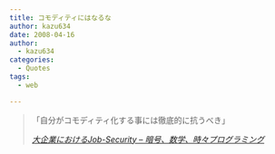 ```yaml
---
title: コモディティにはなるな
author: kazu634
date: 2008-04-16
author:
  - kazu634
categories:
  - Quotes
tags:
  - web

---
```

<div class="section">
<blockquote title="大企業におけるJob-Security - 暗号、数学、時々プログラミング" cite="http://d.hatena.ne.jp/hamatsu1974/20080408/1207600320">
<p>
      「自分がコモディティ化する事には徹底的に抗うべき」
</p>
    
<p>
<cite><a href="http://d.hatena.ne.jp/hamatsu1974/20080408/1207600320" onclick="__gaTracker('send', 'event', 'outbound-article', 'http://d.hatena.ne.jp/hamatsu1974/20080408/1207600320', '大企業におけるJob-Security &#8211; 暗号、数学、時々プログラミング');" target="_blank">大企業におけるJob-Security &#8211; 暗号、数学、時々プログラミング</a></cite>
</p>
</blockquote>
</div>
